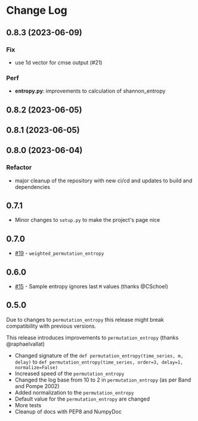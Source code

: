 # Change Log

## 0.8.3 (2023-06-09)

### Fix

- use 1d vector for cmse output (#21)

### Perf

- **entropy.py**: improvements to calculation of shannon_entropy

## 0.8.2 (2023-06-05)

## 0.8.1 (2023-06-05)

## 0.8.0 (2023-06-04)

### Refactor

- major cleanup of the repository with new ci/cd and updates to build and dependencies

## 0.7.1

- Minor changes to `setup.py` to make the project's page nice

## 0.7.0

- [#19](https://github.com/nikdon/pyEntropy/pull/19) - `weighted_permutation_entropy`

## 0.6.0

- [#15](https://github.com/nikdon/pyEntropy/pull/15) - Sample entropy ignores last `M` values (thanks @CSchoel)

## 0.5.0

Due to changes to `permutation_entropy` this release might break compatibility with previous versions.

This release introduces improvements to `permutation_entropy` (thanks @raphaelvallat)

- Changed signature of the `def permutation_entropy(time_series, m, delay)` to `def permutation_entropy(time_series, order=3, delay=1, normalize=False)`
- Increased speed of the `permutation_entropy`
- Changed the log base from 10 to 2 in `permutation_entropy` (as per Band and Pompe 2002)
- Added normalization to the `permutation_entropy`
- Default value for the `permutation_entropy` are changed
- More tests
- Cleanup of docs with PEP8 and NumpyDoc
